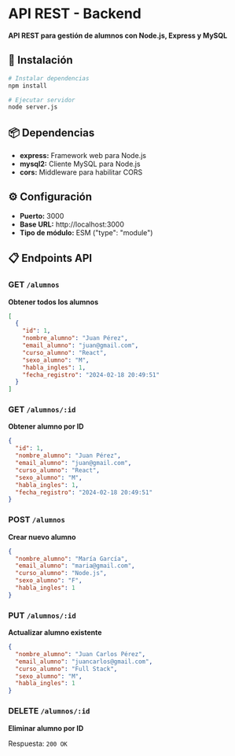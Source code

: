 # API REST - Backend

**API REST para gestión de alumnos con Node.js, Express y MySQL**

## 🚀 Instalación

```bash
# Instalar dependencias
npm install

# Ejecutar servidor
node server.js
```

## 📦 Dependencias

- **express:** Framework web para Node.js
- **mysql2:** Cliente MySQL para Node.js
- **cors:** Middleware para habilitar CORS

## ⚙️ Configuración

- **Puerto:** 3000
- **Base URL:** http://localhost:3000
- **Tipo de módulo:** ESM ("type": "module")

## 📋 Endpoints API

### GET `/alumnos`
**Obtener todos los alumnos**
```json
[
  {
    "id": 1,
    "nombre_alumno": "Juan Pérez",
    "email_alumno": "juan@gmail.com",
    "curso_alumno": "React",
    "sexo_alumno": "M",
    "habla_ingles": 1,
    "fecha_registro": "2024-02-18 20:49:51"
  }
]
```

### GET `/alumnos/:id`
**Obtener alumno por ID**
```json
{
  "id": 1,
  "nombre_alumno": "Juan Pérez",
  "email_alumno": "juan@gmail.com",
  "curso_alumno": "React",
  "sexo_alumno": "M",
  "habla_ingles": 1,
  "fecha_registro": "2024-02-18 20:49:51"
}
```

### POST `/alumnos`
**Crear nuevo alumno**
```json
{
  "nombre_alumno": "María García",
  "email_alumno": "maria@gmail.com",
  "curso_alumno": "Node.js",
  "sexo_alumno": "F",
  "habla_ingles": 1
}
```

### PUT `/alumnos/:id`
**Actualizar alumno existente**
```json
{
  "nombre_alumno": "Juan Carlos Pérez",
  "email_alumno": "juancarlos@gmail.com",
  "curso_alumno": "Full Stack",
  "sexo_alumno": "M",
  "habla_ingles": 1
}
```

### DELETE `/alumnos/:id`
**Eliminar alumno por ID**

Respuesta: `200 OK`
